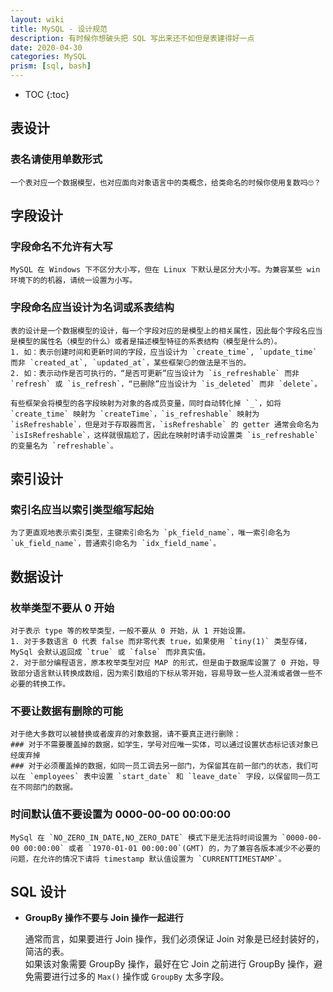 ```yaml
---
layout: wiki
title: MySQL - 设计规范
description: 有时候你想破头把 SQL 写出来还不如但是表建得好一点
date: 2020-04-30
categories: MySQL
prism: [sql, bash]
---
```


* TOC
{:toc}

## 表设计

### 表名请使用单数形式

    一个表对应一个数据模型，也对应面向对象语言中的类概念，给类命名的时候你使用复数吗🙄？

## 字段设计

### 字段命名不允许有大写

    MySQL 在 Windows 下不区分大小写，但在 Linux 下默认是区分大小写。为兼容某些 win 环境下的的机器，请统一设置为小写。

### 字段命名应当设计为名词或系表结构

    表的设计是一个数据模型的设计，每一个字段对应的是模型上的相关属性，因此每个字段名应当是模型的属性名（模型的什么）或者是描述模型特征的系表结构（模型是什么的）。
    1. 如：表示创建时间和更新时间的字段，应当设计为 `create_time`, `update_time` 而非 `created_at`, `updated_at`，某些框架😏的做法是不当的。
    2. 如：表示动作是否可执行的，“是否可更新”应当设计为 `is_refreshable` 而非 `refresh` 或 `is_refresh`，“已删除”应当设计为 `is_deleted` 而非 `delete`。

    有些框架会将模型的各字段映射为对象的各成员变量，同时自动转化掉 `_`，如将 `create_time` 映射为 `createTime`，`is_refreshable` 映射为 `isRefreshable`，但是对于存取器而言，`isRefreshable` 的 getter 通常会命名为 `isIsRefreshable`，这样就很尴尬了，因此在映射时请手动设置类 `is_refreshable` 的变量名为 `refreshable`。

## 索引设计

### 索引名应当以索引类型缩写起始

    为了更直观地表示索引类型，主键索引命名为 `pk_field_name`，唯一索引命名为 `uk_field_name`，普通索引命名为 `idx_field_name`。

## 数据设计

### 枚举类型不要从 0 开始

    对于表示 type 等的枚举类型，一般不要从 0 开始，从 1 开始设置。
    1. 对于多数语言 0 代表 false 而非零代表 true，如果使用 `tiny(1)` 类型存储，MySql 会默认返回成 `true` 或 `false` 而非真实值。
    2. 对于部分编程语言，原本枚举类型对应 MAP 的形式，但是由于数据库设置了 0 开始，导致部分语言默认转换成数组，因为索引数组的下标从零开始，容易导致一些人混淆或者做一些不必要的转换工作。

### 不要让数据有删除的可能

    对于绝大多数可以被替换或者废弃的对象数据，请不要真正进行删除：
    ### 对于不需要覆盖掉的数据，如学生，学号对应唯一实体，可以通过设置状态标记该对象已经废弃掉
    ### 对于必须覆盖掉的数据，如同一员工调去另一部门，为保留其在前一部门的状态，我们可以在 `employees` 表中设置 `start_date` 和 `leave_date` 字段，以保留同一员工在不同部门的数据。

### 时间默认值不要设置为 0000-00-00 00:00:00

    MySql 在 `NO_ZERO_IN_DATE,NO_ZERO_DATE` 模式下是无法将时间设置为 `0000-00-00 00:00:00` 或者 `1970-01-01 00:00:00`(GMT) 的，为了兼容各版本减少不必要的问题，在允许的情况下请将 timestamp 默认值设置为 `CURRENTTIMESTAMP`。

## SQL 设计

* **GroupBy 操作不要与 Join 操作一起进行**

    通常而言，如果要进行 Join 操作，我们必须保证 Join 对象是已经封装好的，简洁的表。  
    如果该对象需要 GroupBy 操作，最好在它 Join 之前进行 GroupBy 操作，避免需要进行过多的 `Max()` 操作或 `GroupBy` 太多字段。